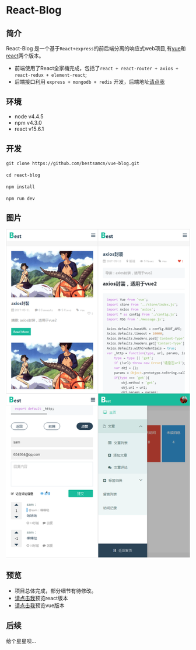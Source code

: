 # React-Blog

## 简介
React-Blog 是一个基于``React+express``的前后端分离的响应式web项目,有[vue](https://github.com/bestsamcn/vue-blog)和[react](https://github.com/bestsamcn/react-blog)两个版本。
- 前端使用了React全家桶完成，包括了``react + react-router + axios + react-redux + element-react``;
- 后端接口利用 ``express + mongodb + redis`` 开发，后端地址[请点我](https://github.com/bestsamcn/node-blog)

## 环境
- node v4.4.5
- npm  v4.3.0
- react  v15.6.1

## 开发
```
git clone https://github.com/bestsamcn/vue-blog.git

cd react-blog

npm install

npm run dev
```
## 图片
![piture](https://github.com/bestsamcn/vue-blog/blob/master/picture/%E6%9C%AA%E6%A0%87%E9%A2%98-1.png)

## 预览
- 项目总体完成，部分细节有待修改。
- [请点击我](http://reac.bestsamcn.me/)预览react版本
- [请点击我](http://blog.bestsamcn.me/)预览vue版本



## 后续
给个星星呗...
